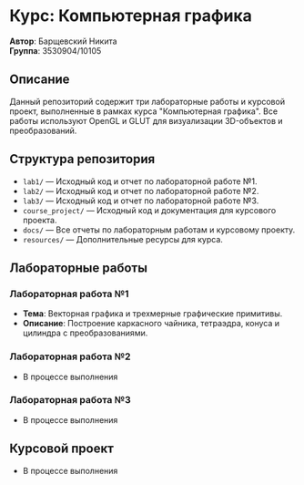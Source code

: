 # Курс: Компьютерная графика

**Автор**: Барщевский Никита  
**Группа**: 3530904/10105

## Описание

Данный репозиторий содержит три лабораторные работы и курсовой проект, выполненные в рамках курса "Компьютерная графика". Все работы используют OpenGL и GLUT для визуализации 3D-объектов и преобразований.

## Структура репозитория

- `lab1/` — Исходный код и отчет по лабораторной работе №1.
- `lab2/` — Исходный код и отчет по лабораторной работе №2.
- `lab3/` — Исходный код и отчет по лабораторной работе №3.
- `course_project/` — Исходный код и документация для курсового проекта.
- `docs/` — Все отчеты по лабораторным работам и курсовому проекту.
- `resources/` — Дополнительные ресурсы для курса.

## Лабораторные работы

### Лабораторная работа №1
- **Тема**: Векторная графика и трехмерные графические примитивы.
- **Описание**: Построение каркасного чайника, тетраэдра, конуса и цилиндра с преобразованиями.

### Лабораторная работа №2
- В процессе выполнения

### Лабораторная работа №3
- В процессе выполнения

## Курсовой проект
- В процессе выполнения

